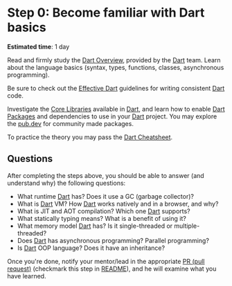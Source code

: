 Step 0: Become familiar with Dart basics
========================================

**Estimated time**: 1 day

Read and firmly study the [Dart Overview], provided by the [Dart] team. Learn about the language basics (syntax, types, functions, classes, asynchronous programming).

Be sure to check out the [Effective Dart] guidelines for writing consistent [Dart] code.

Investigate the [Core Libraries] available in [Dart], and learn how to enable [Dart Packages] and dependencies to use in your [Dart] project. You may explore the [pub.dev] for community made packages.

To practice the theory you may pass the [Dart Cheatsheet].




## Questions

After completing the steps above, you should be able to answer (and understand why) the following questions:
- What runtime [Dart] has? Does it use a GC (garbage collector)?
- What is [Dart] VM? How [Dart] works natively and in a browser, and why?
- What is JIT and AOT compilation? Which one [Dart] supports?
- What statically typing means? What is a benefit of using it?
- What memory model [Dart] has? Is it single-threaded or multiple-threaded?
- Does [Dart] has asynchronous programming? Parallel programming?
- Is [Dart] OOP language? Does it have an inheritance?

Once you're done, notify your mentor/lead in the appropriate [PR (pull request)][PR] (checkmark this step in [README](../README.md)), and he will examine what you have learned.




[Core Libraries]: https://dart.dev/guides/libraries
[Dart]: https://dart.dev
[Dart Cheatsheet]: https://dart.dev/codelabs/dart-cheatsheet
[Dart Overview]: https://dart.dev/overview
[Dart Packages]: https://dart.dev/guides/packages
[Effective Dart]: https://dart.dev/guides/language/effective-dart
[PR]: https://help.github.com/articles/github-glossary#pull-request
[pub.dev]: https://pub.dev

